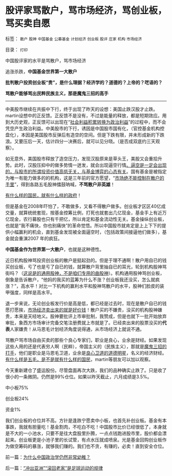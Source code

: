 # 股评家骂散户，骂市场经济，骂创业板，骂买卖自愿

标签： `散户` `股神` `中国基金` `公募基金` `计划经济` `创业板` `股评` `庄家` `机构` `市场经济` 

目录： `打印`

中国股评家的水平是骂散户，骂市场经济

追涨杀跌，**中国基金世界第一大散户**

**批判散户投资创业板“贵”，是什么理据？经济学的？道德的？上帝的？呓语的？**

**骂散户能够骂出民粹民族主义，那是魔鬼三招的高手**

****

中美股市继续在共振中下行，终于出现了昨天的设想：美国止跌汉股才止跌。martin设想中的正反馈。正反馈不是没有，不过是能量的释放，都是短期效应。用到大历史观，正反馈可以出现在“[社会利益积累转换为政治利益](../../../2010/6/30/人权是民主的最基础因素和政治挂帅.md)”的过程中，而不会凭空产生政治利益。中美股市的下行，诱因是中国股市国有化，（官控基金机构控盘化），本因是美国股市反弹后有造空的空间。但是下跌有限，并未形成新的下跌浪。又要压后一天，估计四分一决赛后，就可以见分晓。（是否成双底约三天观察）。

如无意外，美国股市释放了造空压力，发现汉股原来是草头王，美股又会重拾升势。此时，汉股压抑中的做多势情一迸发，就会出现逼空行情[。逼空是一定会出现的，与股市的所谓投资价值高低无关，与基金博弈的心态有关](../../../2010/6/9/评卢麒元《制高点》.md)。国有基金是被指定为唯一有能力做多的的机构，这是三年前的官方愿望，“[市场绝不能控制在散户的手里](../../../2010/6/23/市场干预：A股机构化和机构散户化.md)”，得到各路五毛股神擂鼓呐喊，**不骂散户非英雄**！

[有什么样的国民，就有什么样的政府](../../../2010/3/3/《大义觉迷录》监督舆论.md)！



但是基金在2008年吓怕了，不敢做多，又看不得散户做多。创业板才区区40亿成交量，就算统统套现，按基金控筹比例，打死也就套出几亿现金，基金手上有近万亿现金，农行募股也只有千把亿，所以肯定和基金流动性无关。基金操纵创业板，也就是“我不痛快，你也别痛快”的革命觉悟。所以中国股市就肯定是上上下下的提供小幅赢利的机会，直到基金发现被全面逼空时，（包括政策间接逼他们做多），基金就会重演2007
年的疯狂。

**中国基金作为世界第一大散户**，也就是这种德性。

近日机构股神骂投资创业板的散户是挺起劲的。但是于理不通啊！散户用自已的钱买创业板，亏了也是亏了自已的钱，就算散户背里抽自已的耳光，轮到机构股神骂街吗？（[这说是的通用股神，不是咱们专用的曲股神](../../../2010/6/30/股评家是股神炼成的.md)）。机构通用股神骂创业板，倒象是告诉散户，“他妈的我买的蓝筹为什么不涨？创业板我还没买，怎么就疯涨？”，高水平！对比一下机构的赢利水平和股神骂散户的水平，股神们脸皮的装甲强度，同样是高水平。

退一步来说，无论创业板发行价是高是低，都已经是过去时，现在是散户自已的钱愿打愿挨，[市场经济卖出来的就是好价钱](../../../2010/5/26/指数期货的交换同样创造价值.md)！散户买的不嫌贵，没买的机构股神嫌贵，本来是天经地义。股神要批评上市审批制，我赞成，但是也就下一批开始放弃审批，象西方市场审计完备交笔注册费就上市就是了。已经卖出来的股票没买的**代表**人家嫌贵！从马恩毛计划经济角度说得通，从市场经济上就说不通。

骂散户骂市场自由买卖的那些个良心专家们，职业是良心，业余是财经。如果发现这些人用的还是代表穷人啊（民粹），帝国主义的（民族主义），那就是[魔鬼三招的打手](../../../2010/3/19/魔鬼三招！中国顶得了几招？.md)，他们是职业是马恩毛卫道，业余是[良心卫道的道德明星](../../../2009/9/28/示形于外实侵于内的爱国道德明星.md)，名义的经济财经。[有什么样是五毛，是不是就有什么样的国民](../../../2010/4/15/“反对派”不是“对抗派”.md)，martin等朋友可以加以观察。

今天重新建仓了盛运股份。尽管盘面再次大跌，我们的品种确实止跌了。只是收了很小的一条微阴。仍然是99%仓位。如果以昨天截止，六月成绩是3.5%。

中小板75%

创业板24%

资金1%



我们创业板的仓位并不高。方针是逢跌宁愿卖中小板，也首先补创业板。基金有本事跌，我就有胆量吃！基金割肉，不吃白不吃！中国股市比价已经很低了，本身就是不大的一小池水，只要不是往大盘股里扑腾，一点点钱跑进股市里，股价都会漂起来。创业板更是小池子里的长试管，有点水压就成喷泉。光是基金回购创业板作为做空筹码的暴涨，就够我们赚的。我们也不贪，有赚的，必卖！直到安全仓位。

前一篇：[为什么中国政治学仍然非常幼稚？](../../../2010/6/30/为什么中国政治学仍然非常幼稚？.md)

后一篇：[“冲出亚洲”“滚回老家”是足球运动的规律](../../../2010/7/1/“冲出亚洲”“滚回老家”是足球运动的规律.md)